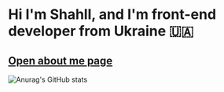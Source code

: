 # Hi I'm Shahll, and I'm front-end developer from Ukraine 🇺🇦
## [Open about me page](https://shahll.github.io/)
![Anurag's GitHub stats](https://github-readme-stats.vercel.app/api?username=Shahll&show_icons=true&theme=radical)

